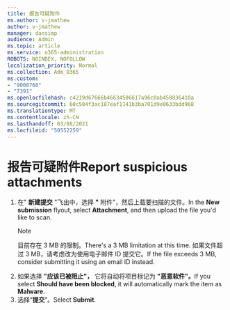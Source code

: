 ```yaml
---
title: 报告可疑附件
ms.author: v-jmathew
author: v-jmathew
manager: dansimp
audience: Admin
ms.topic: article
ms.service: o365-administration
ROBOTS: NOINDEX, NOFOLLOW
localization_priority: Normal
ms.collection: Adm_O365
ms.custom:
- "9000760"
- "7391"
ms.openlocfilehash: c4219d67666b46634506617a96c0ab458836410a
ms.sourcegitcommit: 60c504f3ac187eaf1141b3ba701d9e0633bdd968
ms.translationtype: MT
ms.contentlocale: zh-CN
ms.lasthandoff: 03/08/2021
ms.locfileid: "50552259"
---
```

# <a name="report-suspicious-attachments"></a><span data-ttu-id="aed33-102">报告可疑附件</span><span class="sxs-lookup"><span data-stu-id="aed33-102">Report suspicious attachments</span></span>

1. <span data-ttu-id="aed33-103">在" **新建提交** "飞出中，选择 **"** 附件"，然后上载要扫描的文件。</span><span class="sxs-lookup"><span data-stu-id="aed33-103">In the **New submission** flyout, select **Attachment**, and then upload the file you'd like to scan.</span></span>
    > [!NOTE]
    > <span data-ttu-id="aed33-104">目前存在 3 MB 的限制。</span><span class="sxs-lookup"><span data-stu-id="aed33-104">There's a 3 MB limitation at this time.</span></span> <span data-ttu-id="aed33-105">如果文件超过 3 MB，请考虑改为使用电子邮件 ID 提交它。</span><span class="sxs-lookup"><span data-stu-id="aed33-105">If the file exceeds 3 MB, consider submitting it using an email ID instead.</span></span>
2. <span data-ttu-id="aed33-106">如果选择 **"应该已被阻止"，** 它将自动将项目标记为 **"恶意软件"。**</span><span class="sxs-lookup"><span data-stu-id="aed33-106">If you select **Should have been blocked**, it will automatically mark the item as **Malware**.</span></span>
3. <span data-ttu-id="aed33-107">选择“**提交**”。</span><span class="sxs-lookup"><span data-stu-id="aed33-107">Select **Submit**.</span></span>
